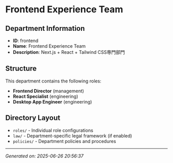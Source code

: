 # Frontend Experience Team

## Department Information
- **ID**: frontend
- **Name**: Frontend Experience Team
- **Description**: Next.js + React + Tailwind CSS専門部門

## Structure
This department contains the following roles:

- **Frontend Director** (management)
- **React Specialist** (engineering)
- **Desktop App Engineer** (engineering)

## Directory Layout
- `roles/` - Individual role configurations
- `law/` - Department-specific legal framework (if enabled)
- `policies/` - Department policies and procedures

---
*Generated on: 2025-06-26 20:56:37*

